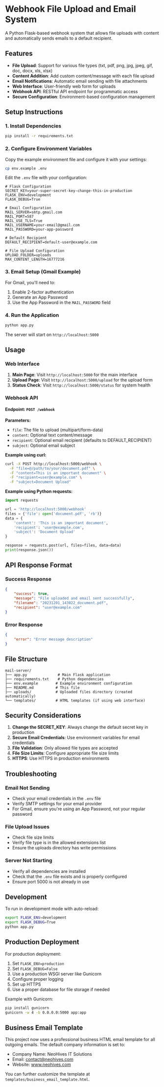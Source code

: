 # Webhook File Upload and Email System

A Python Flask-based webhook system that allows file uploads with content and automatically sends emails to a default recipient.

## Features

- **File Upload**: Support for various file types (txt, pdf, png, jpg, jpeg, gif, doc, docx, xls, xlsx)
- **Content Addition**: Add custom content/message with each file upload
- **Email Notifications**: Automatic email sending with file attachments
- **Web Interface**: User-friendly web form for uploads
- **Webhook API**: RESTful API endpoint for programmatic access
- **Secure Configuration**: Environment-based configuration management

## Setup Instructions

### 1. Install Dependencies

```bash
pip install -r requirements.txt
```

### 2. Configure Environment Variables

Copy the example environment file and configure it with your settings:

```bash
cp env.example .env
```

Edit the `.env` file with your configuration:

```env
# Flask Configuration
SECRET_KEY=your-super-secret-key-change-this-in-production
FLASK_ENV=development
FLASK_DEBUG=True

# Email Configuration
MAIL_SERVER=smtp.gmail.com
MAIL_PORT=587
MAIL_USE_TLS=True
MAIL_USERNAME=your-email@gmail.com
MAIL_PASSWORD=your-app-password

# Default Recipient
DEFAULT_RECIPIENT=default-user@example.com

# File Upload Configuration
UPLOAD_FOLDER=uploads
MAX_CONTENT_LENGTH=16777216
```

### 3. Email Setup (Gmail Example)

For Gmail, you'll need to:
1. Enable 2-factor authentication
2. Generate an App Password
3. Use the App Password in the `MAIL_PASSWORD` field

### 4. Run the Application

```bash
python app.py
```

The server will start on `http://localhost:5000`

## Usage

### Web Interface

1. **Main Page**: Visit `http://localhost:5000` for the main interface
2. **Upload Page**: Visit `http://localhost:5000/upload` for the upload form
3. **Status Check**: Visit `http://localhost:5000/status` for system health

### Webhook API

#### Endpoint: `POST /webhook`

**Parameters:**
- `file`: The file to upload (multipart/form-data)
- `content`: Optional text content/message
- `recipient`: Optional email recipient (defaults to DEFAULT_RECIPIENT)
- `subject`: Optional email subject

**Example using curl:**

```bash
curl -X POST http://localhost:5000/webhook \
  -F "file=@/path/to/your/document.pdf" \
  -F "content=This is an important document" \
  -F "recipient=user@example.com" \
  -F "subject=Document Upload"
```

**Example using Python requests:**

```python
import requests

url = 'http://localhost:5000/webhook'
files = {'file': open('document.pdf', 'rb')}
data = {
    'content': 'This is an important document',
    'recipient': 'user@example.com',
    'subject': 'Document Upload'
}

response = requests.post(url, files=files, data=data)
print(response.json())
```

## API Response Format

### Success Response
```json
{
    "success": true,
    "message": "File uploaded and email sent successfully",
    "filename": "20231201_143022_document.pdf",
    "recipient": "user@example.com"
}
```

### Error Response
```json
{
    "error": "Error message description"
}
```

## File Structure

```
mail-server/
├── app.py              # Main Flask application
├── requirements.txt    # Python dependencies
├── env.example        # Example environment configuration
├── README.md          # This file
├── uploads/           # Uploaded files directory (created automatically)
└── templates/         # HTML templates (if using web interface)
```

## Security Considerations

1. **Change the SECRET_KEY**: Always change the default secret key in production
2. **Secure Email Credentials**: Use environment variables for email credentials
3. **File Validation**: Only allowed file types are accepted
4. **File Size Limits**: Configure appropriate file size limits
5. **HTTPS**: Use HTTPS in production environments

## Troubleshooting

### Email Not Sending
- Check your email credentials in the `.env` file
- Verify SMTP settings for your email provider
- For Gmail, ensure you're using an App Password, not your regular password

### File Upload Issues
- Check file size limits
- Verify file type is in the allowed extensions list
- Ensure the uploads directory has write permissions

### Server Not Starting
- Verify all dependencies are installed
- Check that the `.env` file exists and is properly configured
- Ensure port 5000 is not already in use

## Development

To run in development mode with auto-reload:

```bash
export FLASK_ENV=development
export FLASK_DEBUG=True
python app.py
```

## Production Deployment

For production deployment:

1. Set `FLASK_ENV=production`
2. Set `FLASK_DEBUG=False`
3. Use a production WSGI server like Gunicorn
4. Configure proper logging
5. Set up HTTPS
6. Use a proper database for file storage if needed

Example with Gunicorn:
```bash
pip install gunicorn
gunicorn -w 4 -b 0.0.0.0:5000 app:app
```

## Business Email Template

This project now uses a professional business HTML email template for all outgoing emails. The default company information is set to:
- Company Name: NeoHives IT Solutions
- Email: contact@neohives.com
- Website: www.neohives.com

You can further customize the template at `templates/business_email_template.html`. 